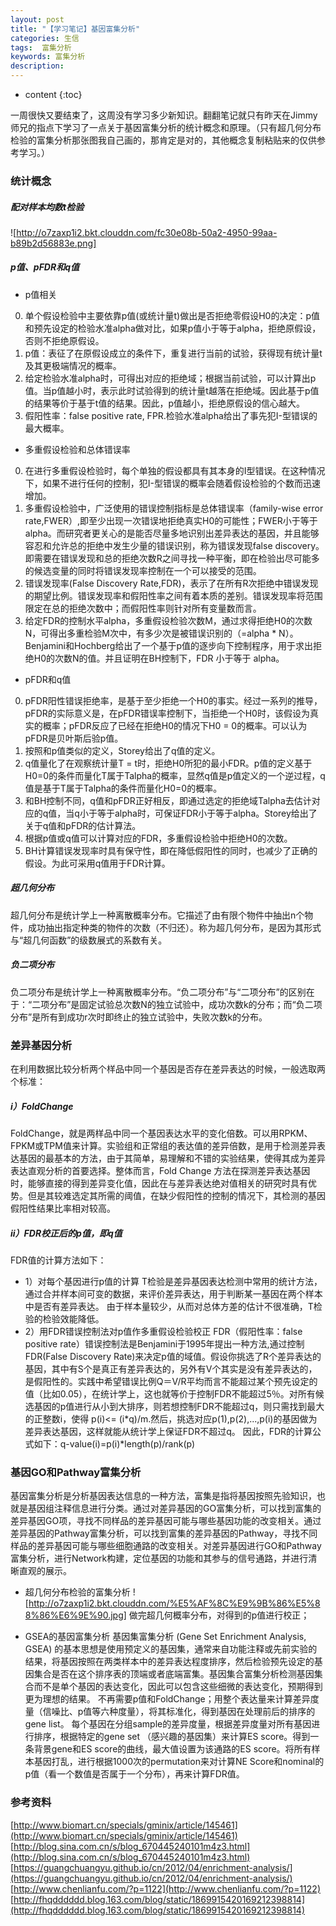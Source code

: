 ```yaml
---
layout: post
title: "【学习笔记】基因富集分析"
categories: 生信
tags:  富集分析
keywords: 富集分析
description: 
---
```


* content
{:toc}


一周很快又要结束了，这周没有学习多少新知识。翻翻笔记就只有昨天在Jimmy师兄的指点下学习了一点关于基因富集分析的统计概念和原理。（只有超几何分布检验的富集分析那张图我自己画的，那肯定是对的，其他概念复制粘贴来的仅供参考学习。）




### 统计概念
##### 配对样本均数t检验
![http://o7zaxp1i2.bkt.clouddn.com/fc30e08b-50a2-4950-99aa-b89b2d56883e.png]

##### p值、pFDR和q值

- p值相关
0. 单个假设检验中主要依靠p值(或统计量t)做出是否拒绝零假设H0的决定：p值和预先设定的检验水准alpha做对比，如果p值小于等于alpha，拒绝原假设，否则不拒绝原假设。 
1. p值：表征了在原假设成立的条件下，重复进行当前的试验，获得现有统计量t及其更极端情况的概率。
2. 给定检验水准alpha时，可得出对应的拒绝域；根据当前试验，可以计算出p值。当p值越小时，表示此时试验得到的统计量t越落在拒绝域。因此基于p值的结果等价于基于t值的结果。因此，p值越小，拒绝原假设的信心越大。
3. 假阳性率：false positive rate, FPR.检验水准alpha给出了事先犯I-型错误的最大概率。
- 多重假设检验和总体错误率
0. 在进行多重假设检验时，每个单独的假设都具有其本身的I型错误。在这种情况下，如果不进行任何的控制，犯I-型错误的概率会随着假设检验的个数而迅速增加。
1. 多重假设检验中，广泛使用的错误控制指标是总体错误率（family-wise error rate,FWER）,即至少出现一次错误地拒绝真实H0的可能性；FWER小于等于alpha。而研究者更关心的是能否尽量多地识别出差异表达的基因，并且能够容忍和允许总的拒绝中发生少量的错误识别，称为错误发现false discovery。即需要在错误发现和总的拒绝次数R之间寻找一种平衡，即在检验出尽可能多的候选变量的同时将错误发现率控制在一个可以接受的范围。
2. 错误发现率(False Discovery Rate,FDR)，表示了在所有R次拒绝中错误发现的期望比例。错误发现率和假阳性率之间有着本质的差别。错误发现率将范围限定在总的拒绝次数中；而假阳性率则针对所有变量数而言。
3. 给定FDR的控制水平alpha，多重假设检验次数M，通过求得拒绝H0的次数N，可得出多重检验M次中，有多少次是被错误识别的（=alpha * N）。Benjamini和Hochberg给出了一个基于p值的逐步向下控制程序，用于求出拒绝H0的次数N的值。并且证明在BH控制下，FDR 小于等于 alpha。
- pFDR和q值
0. pFDR阳性错误拒绝率，是基于至少拒绝一个H0的事实。经过一系列的推导，pFDR的实际意义是，在pFDR错误率控制下，当拒绝一个H0时，该假设为真实的概率；pFDR反应了已经在拒绝H0的情况下H0 = 0的概率。可以认为pFDR是贝叶斯后验p值。
1. 按照和p值类似的定义，Storey给出了q值的定义。
2. q值量化了在观察统计量T = t时，拒绝H0所犯的最小FDR。p值的定义基于H0=0的条件而量化T属于Talpha的概率，显然q值是p值定义的一个逆过程，q值是基于T属于Talpha的条件而量化H0=0的概率。
3. 和BH控制不同，q值和pFDR正好相反，即通过选定的拒绝域Talpha去估计对应的q值，当q小于等于alpha时，可保证FDR小于等于alpha。Storey给出了关于q值和pFDR的估计算法。
4. 根据p值或q值可以计算对应的FDR，多重假设检验中拒绝H0的次数。
5. BH计算错误发现率时具有保守性，即在降低假阳性的同时，也减少了正确的假设。为此可采用q值用于FDR计算。

##### 超几何分布
超几何分布是统计学上一种离散概率分布。它描述了由有限个物件中抽出n个物件，成功抽出指定种类的物件的次数（不归还）。称为超几何分布，是因为其形式与“超几何函数”的级数展式的系数有关。

##### 负二项分布
负二项分布是统计学上一种离散概率分布。“负二项分布”与“二项分布”的区别在于：“二项分布”是固定试验总次数N的独立试验中，成功次数k的分布；而“负二项分布”是所有到成功r次时即终止的独立试验中，失败次数k的分布。

### 差异基因分析
在利用数据比较分析两个样品中同一个基因是否存在差异表达的时候，一般选取两个标准：
##### i）FoldChange
FoldChange，就是两样品中同一个基因表达水平的变化倍数。可以用RPKM、FPKM或TPM值来计算。实验组和正常组的表达值的差异倍数，是用于检测差异表达基因的最基本的方法，由于其简单，易理解和不错的实验结果，使得其成为差异表达直观分析的首要选择。整体而言，Fold Change 方法在探测差异表达基因时，能够直接的得到差异变化值，因此在与差异表达绝对值相关的研究时具有优势。但是其较难选定其所需的阈值，在缺少假阳性的控制的情况下，其检测的基因假阳性结果比率相对较高。

##### ii）FDR校正后的p值，即q值
FDR值的计算方法如下：
 - 1）对每个基因进行p值的计算
T检验是差异基因表达检测中常用的统计方法，通过合并样本间可变的数据，来评价差异表达，用于判断某一基因在两个样本中是否有差异表达。 由于样本量较少，从而对总体方差的估计不很准确，T检验的检验效能降低。
 - 2）用FDR错误控制法对p值作多重假设检验校正
FDR（假阳性率：false positive rate）错误控制法是Benjamini于1995年提出一种方法,通过控制FDR(False Discovery Rate)来决定p值的域值。假设你挑选了R个差异表达的基因，其中有S个是真正有差异表达的，另外有V个其实是没有差异表达的，是假阳性的。实践中希望错误比例Q＝V/R平均而言不能超过某个预先设定的值（比如0.05），在统计学上，这也就等价于控制FDR不能超过5％。对所有候选基因的p值进行从小到大排序，则若想控制FDR不能超过q，则只需找到最大的正整数i，使得 p(i)<= (i*q)/m.然后，挑选对应p(1),p(2),...,p(i)的基因做为差异表达基因，这样就能从统计学上保证FDR不超过q。 因此，FDR的计算公式如下：q-value(i)=p(i)*length(p)/rank(p)



### 基因GO和Pathway富集分析
基因富集分析是分析基因表达信息的一种方法，富集是指将基因按照先验知识，也就是基因组注释信息进行分类。通过对差异基因的GO富集分析，可以找到富集的差异基因GO项，寻找不同样品的差异基因可能与哪些基因功能的改变相关。通过差异基因的Pathway富集分析，可以找到富集的差异基因的Pathway，寻找不同样品的差异基因可能与哪些细胞通路的改变相关。对差异基因进行GO和Pathway富集分析，进行Network构建，定位基因的功能和其参与的信号通路，并进行清晰直观的展示。

- 超几何分布检验的富集分析
![http://o7zaxp1i2.bkt.clouddn.com/%E5%AF%8C%E9%9B%86%E5%88%86%E6%9E%90.jpg]
做完超几何概率分布，对得到的p值进行校正；

- GSEA的基因富集分析
基因集富集分析 (Gene Set Enrichment Analysis, GSEA) 的基本思想是使用预定义的基因集，通常来自功能注释或先前实验的结果，将基因按照在两类样本中的差异表达程度排序，然后检验预先设定的基因集合是否在这个排序表的顶端或者底端富集。基因集合富集分析检测基因集合而不是单个基因的表达变化，因此可以包含这些细微的表达变化，预期得到更为理想的结果。
不再需要p值和FoldChange；用整个表达量来计算差异度量（信噪比、p值等六种度量），将其标准化，得到基因在处理前后的排序的gene list。
每个基因在分组sample的差异度量，根据差异度量对所有基因进行排序，根据特定的gene set （感兴趣的基因集）来计算ES score。得到一条背景gene和ES score的曲线，最大值设置为该通路的ES score。将所有样本基因打乱，进行根据1000次的permutation来对计算NE Score和nominal的p值（看一个数值是否属于一个分布），再来计算FDR值。

### 参考资料
[http://www.biomart.cn/specials/gminix/article/145461](http://www.biomart.cn/specials/gminix/article/145461)
[http://blog.sina.com.cn/s/blog_670445240101m4z3.html](http://blog.sina.com.cn/s/blog_670445240101m4z3.html)
[https://guangchuangyu.github.io/cn/2012/04/enrichment-analysis/](https://guangchuangyu.github.io/cn/2012/04/enrichment-analysis/)
[http://www.chenlianfu.com/?p=1122](http://www.chenlianfu.com/?p=1122)
[http://fhqdddddd.blog.163.com/blog/static/1869915420169212398814](http://fhqdddddd.blog.163.com/blog/static/1869915420169212398814)